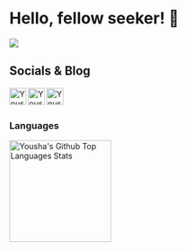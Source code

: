# Hello, fellow seeker! 👋

![](https://komarev.com/ghpvc/?username=youshamahmood96)

## Socials & Blog

<a href="https://www.linkedin.com/in/yousha-mahmood-0110a6144/">
  <img align="left" alt="Yousha's Linkdein" width="30px" src="https://cdn.jsdelivr.net/npm/simple-icons@v3/icons/linkedin.svg" />
</a>
<a href="https://www.facebook.com/eusha.mahmood/">
  <img align="left" alt="Yousha's Linkdein" width="30px" src="https://cdn.jsdelivr.net/npm/simple-icons@v3/icons/facebook.svg" />
</a>
<a href="https://youshamahmood96.medium.com/">
  <img align="left" alt="Yousha's Medium" width="30px" src="https://cdn.jsdelivr.net/npm/simple-icons@v3/icons/medium.svg" />
</a>

<br/>
<br/>

### Languages
 <img src="https://github-readme-stats.vercel.app/api/top-langs/?username=youshamahmood96&layout=compact&title_color=ffffff&icon_color=bb2acf&text_color=daf7dc&bg_color=151515&count_private=false" alt="Yousha's Github Top Languages Stats" height="181em">



<br>
  
